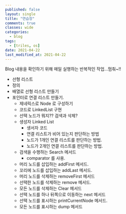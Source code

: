 ```yaml
---
published: false
layout: single
title: "연습장"
comments: true
classes: wide
categories:
  - blog
tags:
  - [triles, os]
date: 2021-04-22
last_modified_at: 2021-04-22
---
```

 Blog 내용을 확인하기 위해 매일 실행하는 반복적인 작업...멈춰~!!

* 선형 리스트
* 정의
* 배열로 선형 리스트 만들기
* 포인터로 연결 리스트 만들기.
  * 제네릭스로 Node<E> 로 구성하기
  * 코드로 LinkedList<E> 구현
  * 선택 노드가 뭐지?? 검색과 삭제?
  * 생성자 Linked List
    * 생서자 코드
    * 연결 리스트가 비어 있는지 판단하는 방법
    * 노드가 1개인 연결 리스트를 판단하는 방법. 
    * 노드가 2개인 연결 리스트를 판단하는 방법. 
  * 검색을 수행하는 Search 메서드
    * comparator 를 사용. 
  * 머리 노드를 삽입하는 addFirst 메서드.
  * 꼬리에 노드를 삽입하는 addLast 메서드.
  * 머리 노드를 삭제하는 removeFirst 메서드
  * 선택한 노드를 삭제하는 remove 메서드.
  * 모든 노드를 삭제하는 Clear 메서드
  * 선택 노드를 하나 뒤쪽으로 이동하는 next 메서드
  * 선택 노드를 표시하는 printCurrentNode 메서드.
  * 모든 노드를 표시하는 dump 메서드